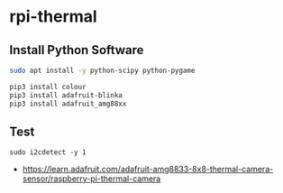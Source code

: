 # rpi-thermal

## Install Python Software

```bash
sudo apt install -y python-scipy python-pygame

pip3 install colour
pip3 install adafruit-blinka
pip3 install adafruit_amg88xx
```

## Test

```
sudo i2cdetect -y 1
```

* <https://learn.adafruit.com/adafruit-amg8833-8x8-thermal-camera-sensor/raspberry-pi-thermal-camera>
